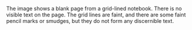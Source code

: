 The image shows a blank page from a grid-lined notebook. There is no visible text on the page. The grid lines are faint, and there are some faint pencil marks or smudges, but they do not form any discernible text.